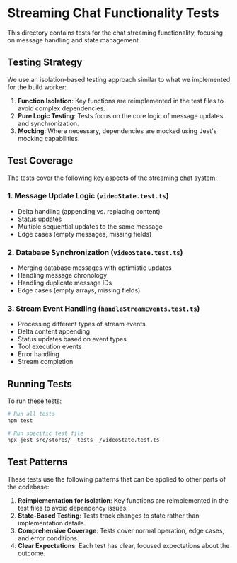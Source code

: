 # Streaming Chat Functionality Tests

This directory contains tests for the chat streaming functionality, focusing on message handling and state management.

## Testing Strategy

We use an isolation-based testing approach similar to what we implemented for the build worker:

1. **Function Isolation**: Key functions are reimplemented in the test files to avoid complex dependencies.
2. **Pure Logic Testing**: Tests focus on the core logic of message updates and synchronization.
3. **Mocking**: Where necessary, dependencies are mocked using Jest's mocking capabilities.

## Test Coverage

The tests cover the following key aspects of the streaming chat system:

### 1. Message Update Logic (`videoState.test.ts`)

- Delta handling (appending vs. replacing content)
- Status updates
- Multiple sequential updates to the same message
- Edge cases (empty messages, missing fields)

### 2. Database Synchronization (`videoState.test.ts`)

- Merging database messages with optimistic updates
- Handling message chronology
- Handling duplicate message IDs
- Edge cases (empty arrays, missing fields)

### 3. Stream Event Handling (`handleStreamEvents.test.ts`)

- Processing different types of stream events
- Delta content appending
- Status updates based on event types
- Tool execution events
- Error handling
- Stream completion

## Running Tests

To run these tests:

```bash
# Run all tests
npm test

# Run specific test file
npx jest src/stores/__tests__/videoState.test.ts
```

## Test Patterns

These tests use the following patterns that can be applied to other parts of the codebase:

1. **Reimplementation for Isolation**: Key functions are reimplemented in the test files to avoid dependency issues.
2. **State-Based Testing**: Tests track changes to state rather than implementation details.
3. **Comprehensive Coverage**: Tests cover normal operation, edge cases, and error conditions.
4. **Clear Expectations**: Each test has clear, focused expectations about the outcome. 